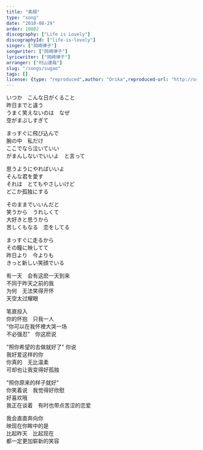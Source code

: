 ```yaml
---
title: "素顔"
type: "song"
date: "2010-08-29"
order: 10802
discography: ["Life is Lovely"]
discographyId: ["life-is-lovely"]
singer: ["岡崎律子"]
songwriter: ["岡崎律子"]
lyricwriter: ["岡崎律子"]
arranger: ["村山達哉"]
slug: "/songs/sugao"
tags: []
license: {type: "reproduced",author: "Orika",reproduced-url: "http://orikamushi.myweb.hinet.net/",reproduced-website: "織歌蟲網站"}
---
```


いつか　こんな日がくること   
昨日までと違う   
うまく笑えないのは　なぜ   
空がまぶしすぎて   
  
まっすぐに飛び込んで   
腕の中　私だけ   
ここでなら泣いていい   
がまんしないでいいよ　と言って   
  
思うようにやればいいよ   
そんな君を愛す   
それは　とてもやさしいけど   
どこか孤独にする   
  
そのままでいいんだと   
笑うから　うれしくて   
大好きと思うから   
苦しくもなる　恋をしてる   
  
まっすぐに走るから   
その瞳に映してて   
昨日より　今よりも   
きっと新しい笑顔でいる  
  
  <!-- 翻译 -->

有一天　会有这麽一天到来  
不同于昨天之前的我  
为何　无法笑得开怀  
天空太过耀眼  
  
笔直投入  
你的怀抱　只我一人  
”你可以在我怀裡大哭一场  
不必强忍”　你这麽说  
  
"照你希望的去做就好了" 你说  
我好爱这样的你  
你真的　无比温柔  
可却也让我变得好孤独  
  
"照你原来的样子就好"  
你笑着说　我觉得好欣慰  
好喜欢哦  
我正在谈着　有时也带点苦涩的恋爱  
  
我会直直奔向你  
映现在你眸中的是  
比起昨天　比起现在  
都一定更加崭新的笑容
